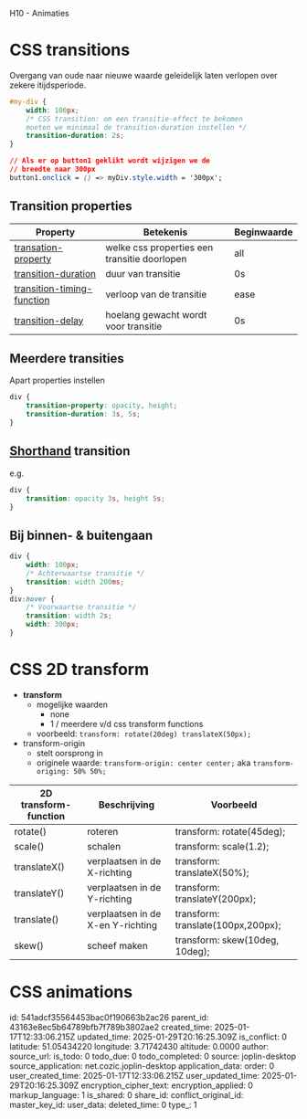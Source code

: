 H10 - Animaties

# CSS transitions
Overgang van oude naar nieuwe waarde geleidelijk laten verlopen over zekere itijdsperiode.
```css
#my-div {
	width: 100px;
	/* CSS transition: om een transitie-effect te bekomen
	moeten we minimaal de transition-duration instellen */
	transition-duration: 2s;
}

// Als er op button1 geklikt wordt wijzigen we de
// breedte naar 300px
button1.onclick = () => myDiv.style.width = '300px';
```
## Transition properties
| Property |Betekenis| Beginwaarde |
|-|-|-|
[transation-property](https://developer.mozilla.org/en-US/docs/Web/CSS/transition-property) | welke css properties een transitie doorlopen| all
[transition-duration](https://developer.mozilla.org/en-US/docs/Web/CSS/transition-duration)|duur van transitie| 0s
[transition-timing-function](https://developer.mozilla.org/en-US/docs/Web/CSS/transition-timing-function)| verloop van de transitie |ease
[transition-delay](https://developer.mozilla.org/en-US/docs/Web/CSS/transition-delay)| hoelang gewacht wordt voor transitie |0s
## Meerdere transities
Apart properties instellen
```css
div {
	transition-property: opacity, height;
	transition-duration: 3s, 5s;
}
```
## [Shorthand](https://developer.mozilla.org/en-US/docs/Web/CSS/transition) transition
e.g.
```css
div {
	transition: opacity 3s, height 5s;
}
```
## Bij binnen- & buitengaan
```css
div {
	width: 100px;
	/* Achterwaartse transitie */
	transition: width 200ms;
}
div:hover {
	/* Voorwaartse transitie */
	transition: width 2s;
	width: 300px;
}
```
# CSS 2D transform
- **transform**
	- mogelijke waarden
		- none
		- 1 / meerdere v/d css transform functions
	- voorbeeld: `transform: rotate(20deg) translateX(50px);`
- transform-origin
	- stelt oorsprong in
	- originele waarde: `transform-origin: center center;` aka `transform-origing: 50% 50%;`

| 2D transform-function| Beschrijving|Voorbeeld|
|-|-|-|
rotate()|roteren|transform: rotate(45deg);|
scale()|schalen|transform: scale(1.2);
translateX()| verplaatsen in de X-richting|transform: translateX(50%);
 translateY()| verplaatsen in de Y-richting|transform: translateY(200px);
translate()|verplaatsen in de X-en Y-richting|transform: translate(100px,200px);
skew()|scheef maken|transform: skew(10deg, 10deg);

# CSS animations


id: 541adcf35564453bac0f190663b2ac26
parent_id: 43163e8ec5b64789bfb7f789b3802ae2
created_time: 2025-01-17T12:33:06.215Z
updated_time: 2025-01-29T20:16:25.309Z
is_conflict: 0
latitude: 51.05434220
longitude: 3.71742430
altitude: 0.0000
author: 
source_url: 
is_todo: 0
todo_due: 0
todo_completed: 0
source: joplin-desktop
source_application: net.cozic.joplin-desktop
application_data: 
order: 0
user_created_time: 2025-01-17T12:33:06.215Z
user_updated_time: 2025-01-29T20:16:25.309Z
encryption_cipher_text: 
encryption_applied: 0
markup_language: 1
is_shared: 0
share_id: 
conflict_original_id: 
master_key_id: 
user_data: 
deleted_time: 0
type_: 1